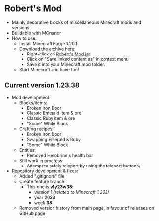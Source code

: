 # Robert's Mod

- Mainly decorative blocks of miscellaneous Minecraft mods and versions.
- Buildable with MCreator
- How to use:
  - Install Minecraft Forge 1.20.1
  - Download the archive here:
    - Right-click on [Robert's Mod.jar](https://github.com/DerRobert-28/RobertsMod/blob/master/Robert's%20Mod.jar).
    - Click on "Save linked content as" in context menu
    - Save it into your Minecraft mod folder.
  - Start Minecraft and have fun!

## Current version 1.23.38

- Mod development:
  - Blocks/items:
    - Broken Iron Door
    - Classic Emerald item & ore
    - Classic Ruby item & ore
    - "Some" White Block
  - Crafting recipes:
    - Broken Iron Door
    - Swapping Emerald & Ruby
    - "Some" White Block
  - Entities:
    - Removed Herobrine's health bar
  - Still work in progress:
    - Attempt to safely teleport by using the teleport buttons\
- Repository development & fixes:
  - Added ".gitignore" file
  - Create feature branch:
    - This one is **v1y23w38**:
      - version **1** *(related to Minecraft 1.20.1)*
      - year 20**23**
      - week **38**
  - Removed version history from main page,
    in favour of releases on GitHub page.
